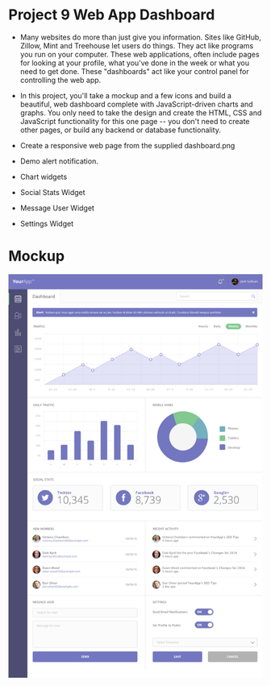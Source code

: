 # Project 9 Web App Dashboard
- Many websites do more than just give you information. Sites like GitHub, Zillow, Mint and Treehouse let users do things. They act like programs you run on your computer. These web applications, often include pages for looking at your profile, what you've done in the week or what you need to get done. These "dashboards" act like your control panel for controlling the web app.

- In this project, you'll take a mockup and a few icons and build a beautiful, web dashboard complete with JavaScript-driven charts and graphs. You only need to take the design and create the HTML, CSS and JavaScript functionality for this one page -- you don't need to create other pages, or build any backend or database functionality.

- Create a responsive web page from the supplied dashboard.png
- Demo alert notification.
- Chart widgets
- Social Stats Widget
- Message User Widget
- Settings Widget

# Mockup
![Desktop](https://github.com/digitalbart/project-9-web-app-dashboard/blob/master/dashboard.png)